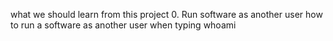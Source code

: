 what we should learn from this project
0. Run software as another user
how to run a software as another user when typing whoami
